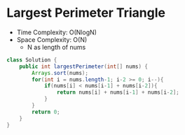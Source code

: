 # Largest Perimeter Triangle

- Time Complexity: O(NlogN)
- Space Complexity: O(N)
  - N as length of nums

```java
class Solution {
    public int largestPerimeter(int[] nums) {
        Arrays.sort(nums);
        for(int i = nums.length-1; i-2 >= 0; i--){
            if(nums[i] < nums[i-1] + nums[i-2]){
                return nums[i] + nums[i-1] + nums[i-2];
            }
        }
        return 0;
    }
}
```
